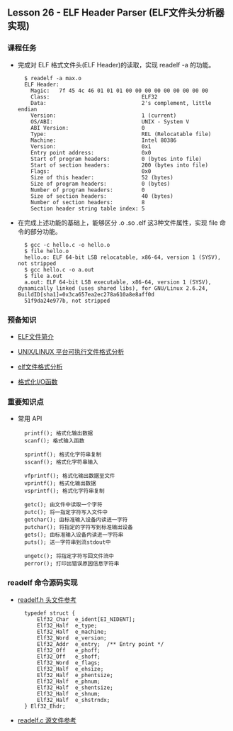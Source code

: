 ## Lesson 26 - ELF Header Parser (ELF文件头分析器实现)

### 课程任务
* 完成对 ELF 格式文件头(ELF Header)的读取，实现 readelf -a 的功能。

		$ readelf -a max.o 
		ELF Header:
		  Magic:   7f 45 4c 46 01 01 01 00 00 00 00 00 00 00 00 00 
		  Class:                             ELF32
		  Data:                              2's complement, little endian
		  Version:                           1 (current)
		  OS/ABI:                            UNIX - System V
		  ABI Version:                       0
		  Type:                              REL (Relocatable file)
		  Machine:                           Intel 80386
		  Version:                           0x1
		  Entry point address:               0x0
		  Start of program headers:          0 (bytes into file)
		  Start of section headers:          200 (bytes into file)
		  Flags:                             0x0
		  Size of this header:               52 (bytes)
		  Size of program headers:           0 (bytes)
		  Number of program headers:         0
		  Size of section headers:           40 (bytes)
		  Number of section headers:         8
		  Section header string table index: 5
		  
* 在完成上述功能的基础上，能够区分 .o .so .elf 这3种文件属性，实现 file 命令的部分功能。
		
		$ gcc -c hello.c -o hello.o                                                                                                        
		$ file hello.o                                                                                                                     
		hello.o: ELF 64-bit LSB relocatable, x86-64, version 1 (SYSV), not stripped                                                                                         
		$ gcc hello.c -o a.out                                                                                                             
		$ file a.out                                                                                                                       
		a.out: ELF 64-bit LSB executable, x86-64, version 1 (SYSV), dynamically linked (uses shared libs), for GNU/Linux 2.6.24, BuildID[sha1]=0x3ca657ea2ec278a610a8e8aff0d
		51f9da24e977b, not stripped                                                                                                           
### 预备知识
* [ELF文件简介](http://learn.akae.cn/media/ch18s05.html)

* [UNIX/LINUX 平台可执行文件格式分析](http://www.ibm.com/developerworks/cn/linux/l-excutff/)

* [elf文件格式分析](http://blog.csdn.net/wu5795175/article/details/7657580)

* [格式化I/O函数](http://learn.akae.cn/media/ch25s02.html#id2832755)

### 重要知识点

* 常用 API

		printf(); 格式化输出数据
		scanf(); 格式输入函数

		sprintf(); 格式化字符串复制
		sscanf(); 格式化字符串输入

		vfprintf(); 格式化输出数据至文件
		vprintf(); 格式化输出数据
		vsprintf(); 格式化字符串复制

		getc(); 由文件中读取一个字符
		putc(); 将一指定字符写入文件中
		getchar(); 由标准输入设备内读进一字符
		putchar(); 将指定的字符写到标准输出设备
		gets(); 由标准输入设备内读进一字符串
		puts(); 送一字符串到流stdout中

		ungetc(); 将指定字符写回文件流中
		perror(); 打印出错误原因信息字符串

### readelf 命令源码实现

* [readelf.h 头文件参考](http://www.oschina.net/code/explore/freebsd/contrib/file/readelf.h)

		typedef struct {
		    Elf32_Char	e_ident[EI_NIDENT];
		    Elf32_Half	e_type;
		    Elf32_Half	e_machine;
		    Elf32_Word	e_version;
		    Elf32_Addr	e_entry;  /** Entry point */
		    Elf32_Off	e_phoff;
		    Elf32_Off	e_shoff;
		    Elf32_Word	e_flags;
		    Elf32_Half	e_ehsize;
		    Elf32_Half	e_phentsize;
		    Elf32_Half	e_phnum;
		    Elf32_Half	e_shentsize;
		    Elf32_Half	e_shnum;
		    Elf32_Half	e_shstrndx;
		} Elf32_Ehdr;

* [readelf.c 源文件参考](http://www.oschina.net/code/explore/freebsd/contrib/file/readelf.c)

